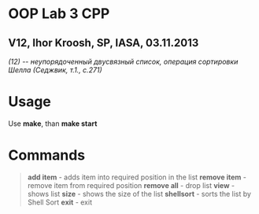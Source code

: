 # OOP Lab 3 CPP
## V12, Ihor Kroosh, SP, IASA, 03.11.2013

*(12) -- неупорядоченный двусвязный список, операция сортировки Шелла (Седжвик, т.1., с.271)*

# Usage
Use **make**, than **make start**

# Commands
> **add item** - adds item into required position in the list
> **remove item** - remove item from required position
> **remove all** - drop list
> **view** - shows list
> **size** - shows the size of the list
> **shellsort** - sorts the list by Shell Sort
> **exit** - exit

